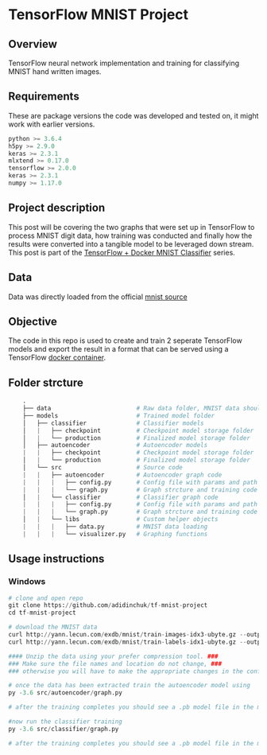 # TensorFlow MNIST Project

## Overview
TensorFlow neural network implementation and training for classifying MNIST hand written images.

## Requirements
These are package versions the code was developed and tested on, it might work with earlier versions.
```python
python >= 3.6.4
h5py >= 2.9.0
keras >= 2.3.1
mlxtend >= 0.17.0
tensorflow >= 2.0.0
keras >= 2.3.1
numpy >= 1.17.0
```

## Project description
This post will be covering the two graphs that were set up in TensorFlow to process MNIST digit data, how training was conducted and finally how the results were converted into a tangible model to be leveraged down stream. This post is part of the [TensorFlow + Docker MNIST Classifier](http://theappliedarchitect.com/tensorflow-docker-mnist-classifier-project/) series.

## Data
Data was directly loaded from the official [mnist source](http://yann.lecun.com/exdb/mnist/)

## Objective
The code in this repo is used to create and train 2 seperate TensorFlow models and export the result in a format that can be served using a TensorFlow [docker container](https://www.tensorflow.org/tfx/serving/docker).

## Folder strcture
```python    
    .
    ├── data                        # Raw data folder, MNIST data should be extracted here
    ├── models                      # Trained model folder
    │   ├── classifier              # Classifier models
    │   |   ├── checkpoint          # Checkpoint model storage folder
    │   |   └── production          # Finalized model storage folder
    │   ├── autoencoder             # Autoencoder models
    |   |   ├── checkpoint          # Checkpoint model storage folder
    │   |   └── production          # Finalized model storage folder
    │   └── src                     # Source code
    |   |   ├── autoencoder         # Autoencoder graph code
    |   |   |   ├── config.py       # Config file with params and path info
    |   |   |   └── graph.py        # Graph strcture and training code
    │   |   └── classifier          # Classifier graph code
    |   |   |   ├── config.py       # Config file with params and path info
    |   |   |   └── graph.py        # Graph strcture and training code
    │   |   └── libs                # Custom helper objects
    |   |   |   ├── data.py         # MNIST data loading 
    |   |   |   └── visualizer.py   # Graphing functions
```

## Usage instructions

### Windows
```python  
# clone and open repo
git clone https://github.com/adidinchuk/tf-mnist-project
cd tf-mnist-project

# download the MNIST data
curl http://yann.lecun.com/exdb/mnist/train-images-idx3-ubyte.gz --output data/train-images-idx3-ubyte.gz
curl http://yann.lecun.com/exdb/mnist/train-labels-idx1-ubyte.gz --output data/train-labels-idx1-ubyte.gz

#### Unzip the data using your prefer compression tool. ###
### Make sure the file names and location do not change, ###
### otherwise you will have to make the appropriate changes in the config files ####

# once the data has been extracted train the autoencoder model using
py -3.6 src/autoencoder/graph.py

# after the training completes you should see a .pb model file in the models/autoencoder/production folder

#now run the classifier training
py -3.6 src/classifier/graph.py

# after the training completes you should see a .pb model file in the models/classifier/production folder
```
